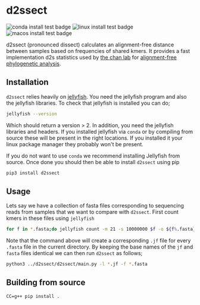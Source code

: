 # d2ssect

![conda install test badge](https://github.com/iracooke/d2ssect/actions/workflows/conda.yml/badge.svg)
![linux install test badge](https://github.com/iracooke/d2ssect/actions/workflows/linux.yml/badge.svg)
![macos install test badge](https://github.com/iracooke/d2ssect/actions/workflows/macos.yml/badge.svg)

d2ssect (pronounced dissect) calculates an alignment-free distance between samples based on frequencies of shared kmers. It provides a fast implementation d2s statistics used by [the chan lab](https://github.com/chanlab-genomics/alignment-free-tools) for [alignment-free phylogenetic analysis](https://pubmed.ncbi.nlm.nih.gov/33961218/). 



## Installation

`d2ssect` relies heavily on [jellyfish](https://github.com/gmarcais/Jellyfish).  You need the jellyfish program and also the jellyfish libraries.  To check that jellyfish is installed you can do;
```bash
jellyfish --version
```
Which should return a version > 2. In addition, you need the jellyfish libraries and headers. If you installed jellyfish via `conda` or by compiling from source these will be present in the right locations.  If you installed it your linux package manager they probably won't be present. 

If you do not want to use `conda` we recommend installing Jellyfish from source.  Once done you should then be able to install `d2ssect` using pip

```bash
pip3 install d2ssect
```



## Usage

Lets say we have a collection of fasta files corresponding to sequencing reads from samples that we want to compare with `d2ssect`.  First count kmers in these files using `jellyfish`

```bash
for f in *.fasta;do jellyfish count -m 21 -s 10000000 $f -o ${f%.fasta}.jf ;done
```

Note that the command above will create a corresponding `.jf` file for every `.fasta` file in the current directory. By keeping the base names of the `jf` and `fasta` files identical we can then run `d2ssect` as follows;

```bash
python3 ../d2ssect/d2ssect/main.py -l *.jf -f *.fasta
```


## Building from source

```
CC=g++ pip install .
```